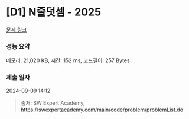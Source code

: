 # [D1] N줄덧셈 - 2025 

[문제 링크](https://swexpertacademy.com/main/code/problem/problemDetail.do?contestProbId=AV5QFZtaAscDFAUq) 

### 성능 요약

메모리: 21,020 KB, 시간: 152 ms, 코드길이: 257 Bytes

### 제출 일자

2024-09-09 14:12



> 출처: SW Expert Academy, https://swexpertacademy.com/main/code/problem/problemList.do